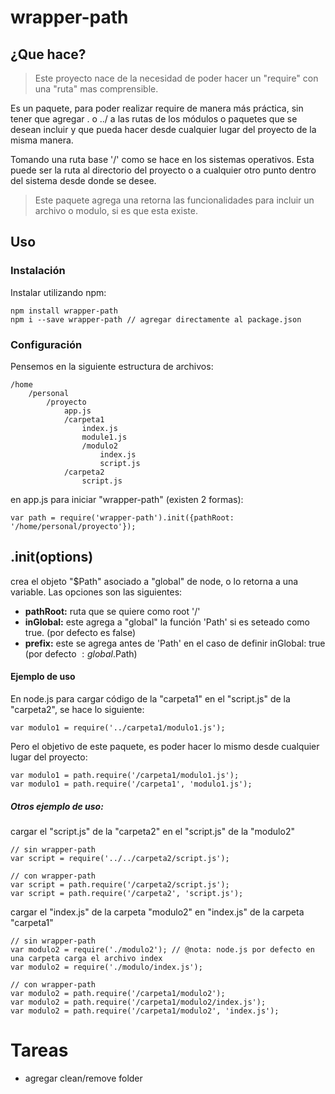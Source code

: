 # wrapper-path

## ¿Que hace?

> Este proyecto nace de la necesidad de poder hacer un "require" con una "ruta" mas comprensible.

Es un paquete, para poder realizar require de manera más práctica, sin tener que agregar . o ../ a las rutas de los módulos o paquetes que se desean incluir y que pueda hacer desde cualquier lugar del proyecto de la misma manera.

Tomando una ruta base '/' como se hace en los sistemas operativos. Esta puede ser la ruta al directorio del proyecto o a cualquier otro punto dentro del sistema desde donde se desee.

> Este paquete agrega una retorna las funcionalidades para incluir un archivo o modulo, si es que esta existe.

## Uso

### Instalación

Instalar  utilizando npm:

~~~
npm install wrapper-path
npm i --save wrapper-path // agregar directamente al package.json
~~~

### Configuración

Pensemos en la siguiente estructura de archivos:

~~~
/home
    /personal
        /proyecto
            app.js
            /carpeta1
                index.js
                module1.js
                /modulo2
                    index.js
                    script.js
            /carpeta2
                script.js
~~~

en app.js para iniciar "wrapper-path" (existen 2 formas):

~~~
var path = require('wrapper-path').init({pathRoot: '/home/personal/proyecto'});
~~~

## .init(options)

crea el objeto "$Path" asociado a "global" de node, o lo retorna a una variable. Las opciones son las siguientes:

* **pathRoot:** ruta que se quiere como root '/'
* **inGlobal:** este agrega a "global" la función 'Path' si es seteado como true. (por defecto es false)
* **prefix:** este se agrega antes de 'Path' en el caso de definir inGlobal: true (por defecto $: global.$Path)

#### Ejemplo de uso

En node.js para cargar código de la "carpeta1" en el "script.js" de la "carpeta2", se hace lo siguiente:

~~~
var modulo1 = require('../carpeta1/modulo1.js');
~~~

Pero el objetivo de este paquete, es poder hacer lo mismo desde cualquier lugar del proyecto:

~~~
var modulo1 = path.require('/carpeta1/modulo1.js');
var modulo1 = path.require('/carpeta1', 'modulo1.js');
~~~

##### Otros ejemplo de uso:

cargar el "script.js" de la "carpeta2" en el "script.js" de la "modulo2"

~~~
// sin wrapper-path
var script = require('../../carpeta2/script.js');

// con wrapper-path
var script = path.require('/carpeta2/script.js');
var script = path.require('/carpeta2', 'script.js');
~~~

cargar el "index.js" de la carpeta "modulo2" en "index.js" de la carpeta "carpeta1"

~~~
// sin wrapper-path
var modulo2 = require('./modulo2'); // @nota: node.js por defecto en una carpeta carga el archivo index
var modulo2 = require('./modulo/index.js');

// con wrapper-path
var modulo2 = path.require('/carpeta1/modulo2');
var modulo2 = path.require('/carpeta1/modulo2/index.js');
var modulo2 = path.require('/carpeta1/modulo2', 'index.js');
~~~

# Tareas

* agregar clean/remove folder